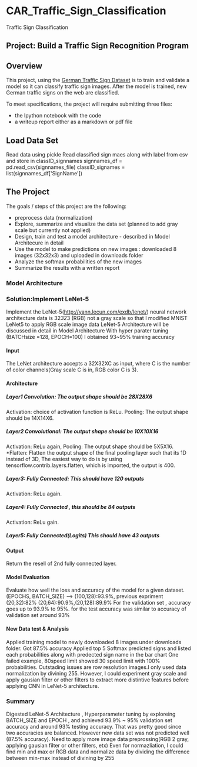 # CAR_Traffic_Sign_Classification
 Traffic Sign Classification
 
 ## Project: Build a Traffic Sign Recognition Program
 Overview
 ---
This project, using the [German Traffic Sign Dataset](http://benchmark.ini.rub.de/?section=gtsrb&subsection=dataset) is to train and validate a model so it can classify traffic sign images. After the model is trained, new German traffic signs on the web are classified.
 
 To meet specifications, the project will require submitting three files:
 * the Ipython notebook with the code
 * a writeup report either as a markdown or pdf file
 
 Load Data Set
 ---
 Read data using pickle
 Read classified sign maes along with label from csv and store in classID_signnames
 signnames_df = pd.read_csv(signnames_file)
 classID_signames = list(signnames_df['SignName'])
 
 The Project
 ---
 The goals / steps of this project are the following:
 * preprocess data (normalization)
 * Explore, summarize and visualize the data set (planned to add gray scale but currently not applied)
 * Design, train and test a model architecture - described in Model Architecure in detail
 * Use the model to make predictions on new images : downloaded 8 images (32x32x3) and uploaded in downloads folder
 * Analyze the softmax probabilities of the new images
 * Summarize the results with a written report
 
 ### Model Architecture
 ### Solution:Implement LeNet-5
 Implement the LeNet-5(http://yann.lecun.com/exdb/lenet/) neural network architecture
 data is 32*32*3 (RGB) not a gray scale so that I modified MNIST LeNet5 to apply RGB scale image data
 LeNet-5 Architecture will be discussed in detail in Model Architecture
 With hyper parater tuning (BATCHsize =128, EPOCH=100) I obtained 93~95% training accuracy
 #### Input
 The LeNet architecture accepts a 32X32XC as input, where C is the number of color channels(Gray scale C is in, RGB color C is 3).
 #### Architecture
 ##### Layer1 Convolution: The output shape should be 28X28X6
 Activation: choice of activation function is ReLu.
 Pooling: The output shape should be 14X14X6.
 #####  Layer2 Convolutional: The output shape should be 10X10X16
 Activation: ReLu again,
 Pooling: The output shape should be 5X5X16.
 *Flatten: Flatten the output shape of the final pooling layer such that its 1D instead of 3D, The easiest way to do is by using tensorflow.contrib.layers.flatten, which is imported, the output is 400.
 #####  Layer3: Fully Connected: This should have 120 outputs
 Activation: ReLu again.
 #####  Layer4: Fully Connected , this should be 84 outputs
 Activation: ReLu gain.
 #####  Layer5: Fully Connected(Logits) This should have 43 outputs
 #### Output
 Return the resell of 2nd fully connected layer.
 
 #### Model Evaluation
 Evaluate how well the loss and accuracy of the model for a given dataset.
 (EPOCHS, BATCH_SIZE) --> (100,128):93.9%, previous expriment (20,32):82% (20,64):90.9%,(20,128):89.9%
 For the validation set , accuracy goes up to 93.9% to 95%.
 for the test accuracy was similar to accuracy of validation set around 93%
 #### New Data test & Analysis
 Applied training model to newly downloaded 8 images under downloads folder. Got 87.5% accuracy
 Applied top 5 Softmax predicted signs and listed each probabilities along with predected sign name in the bar chart
 One failed example, 80speed limit showed 30 speed limit with 100% probabilities. Outstading issues are row resolution images.I only used data normalization by divining 255. However, I could experiment gray scale and apply gausian filter or other filters to extract more distintive features before applying CNN in LeNet-5 architecture.
 ### Summary
 Digested LeNet-5 Architecture , Hyperparameter tuning by exploreing BATCH_SIZE and EPOCH , and achieved 93.9% ~ 95% validation set accuracy and around 93% testing accuracy. That was pretty good since two accuracies are balanced. However new data set was not predicted well (87.5% accuracy). Need to apply more image data preprossing(RGB 2 gray, applying gausian filter or other filters, etx) Even for normazliation, I could find min and max or RGB data and normalize data by dividing the difference between min-max instead of divining by 255
 
